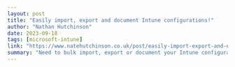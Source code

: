 ```yaml
---
layout: post
title: "Easily import, export and document Intune configurations!"
author: "Nathan Hutchinson"
date: 2023-09-18
tags: [microsoft-intune]
link: "https://www.natehutchinson.co.uk/post/easily-import-export-and-document-intune-configurations"
summary: "Need to bulk import, export or document your Intune configurations, this guide has you covered."
---
```

